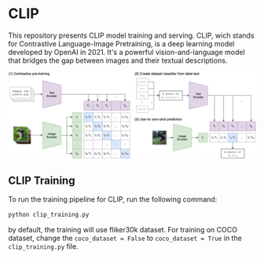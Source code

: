 # CLIP
This repository presents CLIP model training and serving. CLIP, wich stands for Contrastive Language-Image Pretraining,  is a deep learning model developed by OpenAI in 2021. It's a powerful vision-and-language model that bridges the gap between images and their textual descriptions.

![App Screenshot](assets/CLIP.png)

## CLIP Training
To run the training pipeline for CLIP, run the following command:

```python
python clip_training.py
```
by default, the training will use fliker30k dataset. For training on COCO dataset, change the `coco_dataset = False` to `coco_dataset = True` in the `clip_training.py` file.
